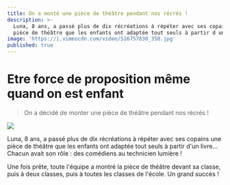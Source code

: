 ```yaml
---
title: On a monté une pièce de théâtre pendant nos récrés !
description: >-
  Luna, 8 ans, a passé plus de dix récréations à répéter avec ses copains une
  pièce de théâtre que les enfants ont adaptée tout seuls à partir d un livre…
image: 'https://i.vimeocdn.com/video/516757830_350.jpg'
published: true
---
```


# Etre force de proposition même quand on est enfant

> On a décidé de monter une pièce de théâtre pendant nos récrés !

[![](https://i.vimeocdn.com/video/516757830_640.jpg)](https://player.vimeo.com/video/126348766)

Luna, 8 ans, a passé plus de dix récréations à répéter avec ses copains une pièce de théâtre que les enfants ont adaptée tout seuls à partir d'un livre… Chacun avait son rôle : des comédiens au technicien lumière !

Une fois prête, toute l'équipe a montré la pièce de théâtre devant sa classe, puis à deux classes, puis à toutes les classes de l'école. Un grand succès !
